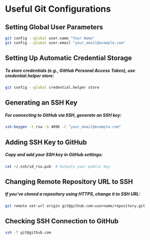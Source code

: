 # Useful Git Configurations

## Setting Global User Parameters

```bash
git config --global user.name "Your Name"
git config --global user.email "your_email@example.com"
```

## Setting Up Automatic Credential Storage

##### To store credentials (e.g., GitHub Personal Access Token), use credential.helper store:

```bash
git config --global credential.helper store
```

## Generating an SSH Key

##### For connecting to GitHub via SSH, generate an SSH key:

```bash
ssh-keygen -t rsa -b 4096 -C "your_email@example.com"
```

## Adding SSH Key to GitHub

##### Copy and add your SSH key in GitHub settings:

```bash
cat ~/.ssh/id_rsa.pub  # Outputs your public key
```

## Changing Remote Repository URL to SSH

##### If you've cloned a repository using HTTPS, change it to SSH URL:

```bash
git remote set-url origin git@github.com:username/repository.git
```

## Checking SSH Connection to GitHub

```bash
ssh -T git@github.com
```
